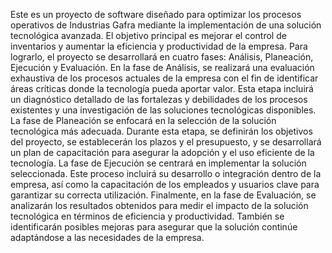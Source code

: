 Este es un proyecto de software diseñado para optimizar los procesos operativos de Industrias Gafra mediante la implementación de una solución tecnológica avanzada. El objetivo principal es mejorar el control de inventarios y aumentar la eficiencia y productividad de la empresa. Para lograrlo, el proyecto se desarrollará en cuatro fases: Análisis, Planeación, Ejecución y Evaluación.
En la fase de Análisis, se realizará una evaluación exhaustiva de los procesos actuales de la empresa con el fin de identificar áreas críticas donde la tecnología pueda aportar valor. Esta etapa incluirá un diagnóstico detallado de las fortalezas y debilidades de los procesos existentes y una investigación de las soluciones tecnológicas disponibles.
La fase de Planeación se enfocará en la selección de la solución tecnológica más adecuada. Durante esta etapa, se definirán los objetivos del proyecto, se establecerán los plazos y el presupuesto, y se desarrollará un plan de capacitación para asegurar la adopción y el uso eficiente de la tecnología.
La fase de Ejecución se centrará en implementar la solución seleccionada. Este proceso incluirá su desarrollo o integración dentro de la empresa, así como la capacitación de los empleados y usuarios clave para garantizar su correcta utilización.
Finalmente, en la fase de Evaluación, se analizarán los resultados obtenidos para medir el impacto de la solución tecnológica en términos de eficiencia y productividad. También se identificarán posibles mejoras para asegurar que la solución continúe adaptándose a las necesidades de la empresa.


